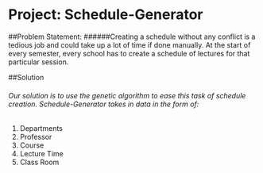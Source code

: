 # Project: Schedule-Generator

##Problem Statement:
######Creating a schedule without any conflict is a tedious job and could take up a lot of time if done manually. At the start of every semester, every school has to create a schedule of lectures for that particular session.

##Solution
###### Our solution is to use the genetic algorithm to ease this task of schedule creation. Schedule-Generator takes in data in the form of:

1. Departments
2. Professor 
3. Course
4. Lecture Time
5. Class Room



